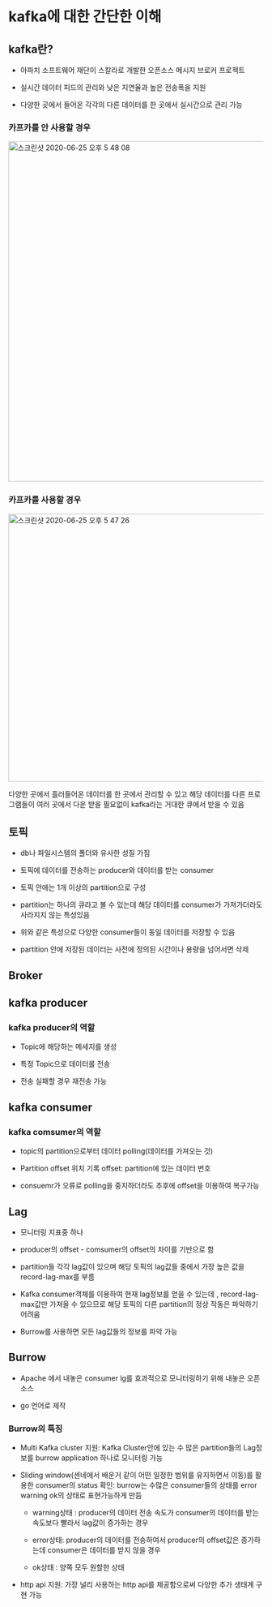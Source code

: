 # kafka에 대한 간단한 이해 

## kafka란?

   - 아파치 소프트웨어 재단이 스칼라로 개발한 오픈소스 메시지 브로커 프로젝트
   
   - 실시간 데이터 피드의 관리와 낮은 지연율과 높은 전송폭을 지원 
   
   - 다양한 곳에서 들어온 각각의 다른 데이터를 한 곳에서 실시간으로 관리 가능 
   
   ### 카프카를 안 사용할 경우
   
   <img width="671" alt="스크린샷 2020-06-25 오후 5 48 08" src="https://user-images.githubusercontent.com/60679342/85687847-32eb6680-b70c-11ea-9bdb-cf13c8e003f5.png">
   
   ### 카프카를 사용할 경우
   <img width="528" alt="스크린샷 2020-06-25 오후 5 47 26" src="https://user-images.githubusercontent.com/60679342/85688150-747c1180-b70c-11ea-843b-c6b650028929.png">
   
   다양한 곳에서 흘러들어온 데이터를 한 곳에서 관리할 수 있고 해당 데이터를 다른 프로그램들이 여러 곳에서 다운 받을 필요없이 kafka라는 거대한 큐에서 받을 수 있음
   
   
   
   ## 토픽 
   
   - db나 파일시스템의 폴더와 유사한 성질 가짐
   
   - 토픽에 데이터를 전송하는 producer와 데이터를 받는 consumer
   
   - 토픽 안에는 1개 이상의 partition으로 구성 
   
   - partition는 하나의 큐라고 볼 수 있는데 해당 데이터를 consumer가 가져가더라도 사라지지 않는 특성있음
   
   - 위와 같은 특성으로 다양한 consumer들이 동일 데이터를 저장할 수 있음
   
   - partition 안에 저장된 데이터는 사전에 정의된 시간이나 용량을 넘어서면 삭제
   
   ## Broker 
   
   
   ## kafka producer
   
   ### kafka producer의 역할
   
   - Topic에 해당하는 메세지를 생성
   
   - 특정 Topic으로 데이터를 전송
   
   - 전송 실패할 경우 재전송 가능
   
   
   ## kafka consumer
   
   ### kafka comsumer의 역할
    
   - topic의 partition으로부터 데이터 polling(데이터를 가져오는 것)
    
   - Partition offset 위치 기록 
      offset: partition에 있는 데이터 번호 
    
   - consuemr가 오류로 polling을 중지하더라도 추후에 offset을 이용하여 복구가능 
    
   ## Lag
   
   - 모니터링 지표중 하나
    
   - producer의 offset - comsumer의 offset의 차이를 기반으로 함
   
   - partition들 각각 lag값이 있으며 해당 토픽의 lag값들 중에서 가장 높은 값을 record-lag-max를 부름
   
   - Kafka consumer객체를 이용하여 현재 lag정보를 얻을 수 있는데 , record-lag-max값만 가져올 수 있으므로 해당 토픽의 다른 partition의 정상 작동은 파악하기 어려움 
   
   - Burrow를 사용하면 모든 lag값들의 정보를 파악 가능 
    
    
   ## Burrow
   
   - Apache 에서 내놓은 consumer lg를 효과적으로 모니터링하기 위해 내놓은 오픈소스
   
   - go 언어로 제작
   
   ### Burrow의 특징
   
   - Multi Kafka cluster 지원: Kafka Cluster안에 있는 수 많은 partition들의 Lag정보를 burrow application 하나로 모니터링 가능 
   
   - Sliding window(센네에서 배운거 같이 어떤 일정한 범위를 유지하면서 이동)를 활용한 consumer의 status 확인: burrow는 수많은 consumer들의 상태를 error warning ok의 상태로 표현가능하게    만듬
   
     - warning상태 : producer의 데이터 전송 속도가 consumer의 데이터를 받는 속도보다 빨라서 lag값이 증가하는 경우
     
     - error상태: producer의 데이터를 전송하여서 producer의 offset값은 증가하는데 consumer은 데이터를 받지 않을 경우
     
     - ok상태 : 양쪽 모두 원할한 상태
   
   - http api 지원: 가장 널리 사용하는 http api를 제공함으로써 다양한 추가 생태계 구현 가능 
   
   
   
   
    
